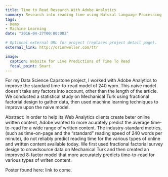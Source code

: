 ```yaml
---
title: Time to Read Research With Adobe Analytics
summary: Research into reading time using Natural Language Processing
tags:
- Demo
- Machine Learning
date: "2016-04-27T00:00:00Z"

# Optional external URL for project (replaces project detail page).
external_link: http://orionweller.com/ttr

image:
  caption: Website for Live Predictions of Time To Read
  focal_point: Smart
---
```


For my Data Science Capstone project, I worked with Adobe Analytics to improve the standard time-to-read model of 240 wpm.  This naive model doesn't take any factors into account, other than the length of the article.  We conducted a statistical study on Mechanical Turk using fractional factorial design to gather data, then used machine learning techniques to improve upon the naive model.

Abstract:
In order to help its Web Analytics clients create beter online written content, Adobe wanted to more acurately predict the average time-to-read for a wide range of written content. The industry-standard metrics,(such as time-on-page and the “standard” reading speed of 240 words per minute), do not reliably predict reading time for the various types of  online and written content available today.  We first used fractional factorial survey design to crowdsource data on Mechanical Turk and then created an improved 8-factor model that more accurately predicts time-to-read for various types of writen content.

Poster found here: link to come.

